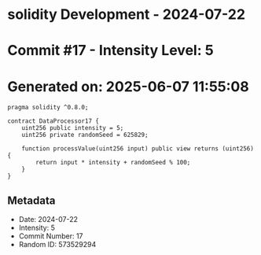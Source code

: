 ﻿# solidity Development - 2024-07-22
# Commit #17 - Intensity Level: 5
# Generated on: 2025-06-07 11:55:08
```solidity
pragma solidity ^0.8.0;

contract DataProcessor17 {
    uint256 public intensity = 5;
    uint256 private randomSeed = 625829;

    function processValue(uint256 input) public view returns (uint256) {
        return input * intensity + randomSeed % 100;
    }
}
```
## Metadata
- Date: 2024-07-22
- Intensity: 5
- Commit Number: 17
- Random ID: 573529294
